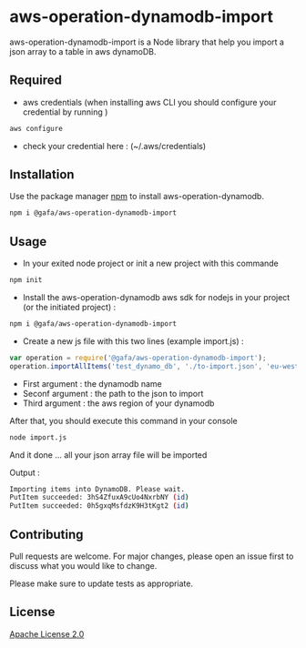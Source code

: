 # aws-operation-dynamodb-import

aws-operation-dynamodb-import is a Node library that help you import a json array to a table in aws dynamoDB.

## Required

- aws credentials (when installing aws CLI you should configure your credential by running )

```bash
aws configure
```

- check your credential here : (~/.aws/credentials)

## Installation

Use the package manager [npm](https://www.npmjs.com/) to install aws-operation-dynamodb.

```bash
npm i @gafa/aws-operation-dynamodb-import
```

## Usage

- In your exited node project or init a new project with this commande

```bash
npm init
```

- Install the aws-operation-dynamodb aws sdk for nodejs in your project (or the initiated project) :

```bash
npm i @gafa/aws-operation-dynamodb-import
```

- Create a new js file with this two lines (example import.js) :

```javascript
var operation = require('@gafa/aws-operation-dynamodb-import');
operation.importAllItems('test_dynamo_db', './to-import.json', 'eu-west-1');
```

- First argument : the dynamodb name
- Seconf argument : the path to the json to import
- Third argument : the aws region of your dynamodb

After that, you should execute this command in your console

```bash
node import.js
```

And it done ... all your json array file will be imported

Output :

```bash
Importing items into DynamoDB. Please wait.
PutItem succeeded: 3hS4ZfuxA9cUo4NxrbNY (id)
PutItem succeeded: 0h5gxqMsfdzK9H3tKgt2 (id)
```

## Contributing

Pull requests are welcome. For major changes, please open an issue first to discuss what you would like to change.

Please make sure to update tests as appropriate.

## License

[Apache License 2.0](https://choosealicense.com/licenses/apache-2.0/)
